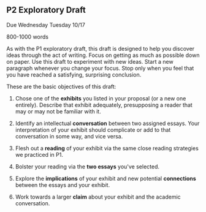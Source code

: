 ## P2 Exploratory Draft

Due Wednesday Tuesday 10/17

800-1000 words

As with the P1 exploratory draft, this draft is designed to help you discover ideas through the act of writing. Focus on getting as much as possible down on paper. Use this draft to experiment with new ideas. Start a new paragraph whenever you change your focus. Stop only when you feel that you have reached a satisfying, surprising conclusion.

These are the basic objectives of this draft:

1. Chose one of the **exhibits** you listed in your proposal (or a new one entirely). Describe that exhibit adequately, presupposing a reader that may or may not be familiar with it.

2. Identify an intellectual **conversation** between two assigned essays. Your interpretation of your exhibit should complicate or add to that conversation in some way, and vice versa.

3. Flesh out a **reading** of your exhibit via the same close reading strategies we practiced in P1.

4. Bolster your reading via the **two essays** you've selected.

5. Explore the **implications** of your exhibit and new potential **connections** between the essays and your exhibit.

6. Work towards a larger **claim** about your exhibit and the academic conversation.
